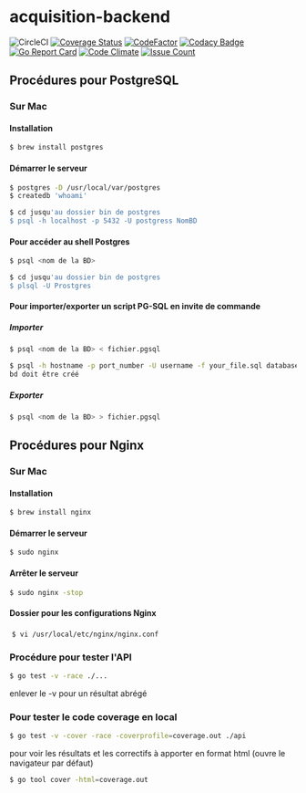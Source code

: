 # acquisition-backend

![CircleCI](https://circleci.com/gh/TSAP-Laval/acquisition-backend.svg?style=shield)
[![Coverage Status](https://coveralls.io/repos/github/TSAP-Laval/acquisition-backend/badge.svg?branch=master)](https://coveralls.io/github/TSAP-Laval/acquisition-backend?branch=master)
[![CodeFactor](https://www.codefactor.io/repository/github/tsap-laval/acquisition-backend/badge)](https://www.codefactor.io/repository/github/tsap-laval/acquisition-backend)
[![Codacy Badge](https://api.codacy.com/project/badge/Grade/81cf4d96c1fc41e6992c22aadca440a5)](https://www.codacy.com/app/laurentlp/acquisition-backend?utm_source=github.com&amp;utm_medium=referral&amp;utm_content=TSAP-Laval/acquisition-backend&amp;utm_campaign=Badge_Grade)
[![Go Report Card](https://goreportcard.com/badge/github.com/TSAP-Laval/acquisition-backend)](https://goreportcard.com/report/github.com/TSAP-Laval/acquisition-backend)
[![Code Climate](https://codeclimate.com/repos/58e82ea5c062d70264000dc5/badges/1beb1535545c1e464028/gpa.svg)](https://codeclimate.com/repos/58e82ea5c062d70264000dc5/feed)
[![Issue Count](https://codeclimate.com/repos/58e82ea5c062d70264000dc5/badges/1beb1535545c1e464028/issue_count.svg)](https://codeclimate.com/repos/58e82ea5c062d70264000dc5/feed)

## Procédures pour PostgreSQL

### Sur Mac

#### Installation

  ```bash
  $ brew install postgres
  ```
#### Démarrer le serveur

  ```bash
  $ postgres -D /usr/local/var/postgres
  $ createdb 'whoami'
  ```

  ```bash
  $ cd jusqu'au dossier bin de postgres
  $ psql -h localhost -p 5432 -U postgress NomBD
  ```

#### Pour accéder au shell Postgres

  ```bash
  $ psql <nom de la BD>
  ```

  ```bash
  $ cd jusqu'au dossier bin de postgres
  $ plsql -U Prostgres
  ```

#### Pour importer/exporter un script PG-SQL en invite de commande

##### Importer

  ```bash
  $ psql <nom de la BD> < fichier.pgsql
  ```
  ```bash
  $ psql -h hostname -p port_number -U username -f your_file.sql databasename  
  bd doit être créé
  ```

##### Exporter

  ```bash
  $ psql <nom de la BD> > fichier.pgsql
  ```



## Procédures pour Nginx

### Sur Mac

#### Installation

  ```bash
  $ brew install nginx
  ```

#### Démarrer le serveur

  ```bash
  $ sudo nginx
  ```

#### Arrêter le serveur

  ```bash
  $ sudo nginx -stop
  ```

#### Dossier pour les configurations Nginx

  ```$ vi /usr/local/etc/nginx/nginx.conf```

### Procédure pour tester l'API
  ```bash
  $ go test -v -race ./...
  ```
enlever le -v pour un résultat abrégé

### Pour tester le code coverage en local

  ```bash
  $ go test -v -cover -race -coverprofile=coverage.out ./api
  ```
  pour voir les résultats et les correctifs à apporter en format html (ouvre le navigateur par défaut)

  ```bash
  $ go tool cover -html=coverage.out
  ```

